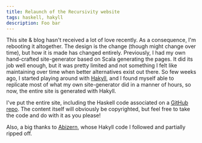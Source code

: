 ```yaml
---
title: Relaunch of the Recursivity website
tags: haskell, hakyll
description: Foo bar
---
```


This site & blog hasn't received a lot of love recently. As a consequence, I'm rebooting it altogether. The design is the change (though might change over time), but how it is made has changed entirely.
Previously, I had my own hand-crafted site-generator based on Scala generating the pages. It did its job well enough, but it was pretty limited and not something I felt like maintaining over time when better alternatives exist out there. So few weeks ago, I started playing around with [Hakyll](http://jaspervdj.be/hakyll/), and I found myself able to replicate most of what my own site-generator did in a manner of hours, so now, the entire site is generated with Hakyll.

I've put the entire site, including the Haskell code associated on a [GitHub repo](https://github.com/wfaler/recursivity-com). The content itself will obviously be copyrighted, but feel free to take the code and do with it as you please!

Also, a big thanks to [Abizern](http://abizern.org/), whose Hakyll code I followed and partially ripped off.

